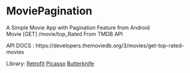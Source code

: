 # MoviePagination
A Simple Movie App with Pagination Feature from Android
<br>Movie [GET] /movie/top_Rated From TMDB API

<p>API DOCS : https://developers.themoviedb.org/3/movies/get-top-rated-movies

Library:
[Retrofit](https://square.github.io/retrofit/)
[Picasso](https://square.github.io/picasso/)
[Butterknife](https://github.com/JakeWharton/butterknife)
